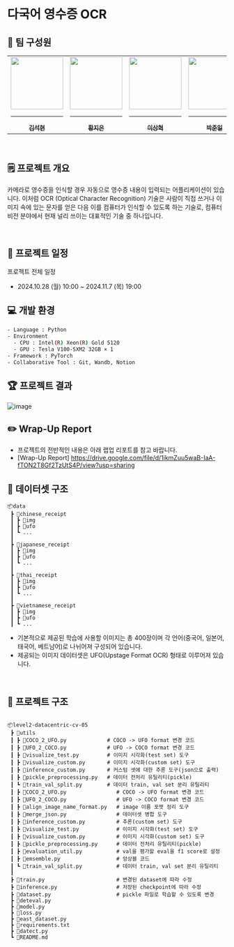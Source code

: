 # 다국어 영수증 OCR

## 🥇 팀 구성원

<div align="center">
<table>
  <tr>
    <td align="center">
      <a href="https://github.com/kimsuckhyun">
        <img src="https://stages.ai/_next/image?url=https%3A%2F%2Faistages-api-public-prod.s3.amazonaws.com%2Fapp%2FUsers%2F00004010%2Fuser_image.png&w=1920&q=75" width="120px" height="120px" alt=""/>
        <hr />
        <sub><b>김석현</b></sub><br />
      </a>
    </td>
    <td align="center">
      <a href="https://github.com/kupulau">
        <img src="https://stages.ai/_next/image?url=https%3A%2F%2Faistages-api-public-prod.s3.amazonaws.com%2Fapp%2FUsers%2F00003808%2Fuser_image.png&w=1920&q=75" width="120px" height="120px" alt=""/>
        <hr />
        <sub><b>황지은</b></sub><br />
      </a>
    </td>
    <td align="center">
      <a href="https://github.com/lexxsh">
        <img src="https://stages.ai/_next/image?url=https%3A%2F%2Faistages-api-public-prod.s3.amazonaws.com%2Fapp%2FUsers%2F00003955%2Fuser_image.png&w=1920&q=75" width="120px" height="120px" alt=""/>
        <hr />
        <sub><b>이상혁</b></sub><br />
      </a>
    </td>
    <td align="center">
      <a href="https://github.com/june21a">
        <img src="https://stages.ai/_next/image?url=https%3A%2F%2Faistages-api-public-prod.s3.amazonaws.com%2Fapp%2FUsers%2F00003793%2Fuser_image.png&w=1920&q=75" width="120px" height="120px" alt=""/>
        <hr />
        <sub><b>박준일</b></sub><br />
      </a>
    </td>
    <td align="center">
      <a href="https://github.com/glasshong">
        <img src="https://stages.ai/_next/image?url=https%3A%2F%2Faistages-api-public-prod.s3.amazonaws.com%2Fapp%2FUsers%2F00004034%2Fuser_image.png&w=1920&q=75" width="120px" height="120px" alt=""/>
        <hr />
        <sub><b>홍유리</b></sub><br />
      </a>
    </td>
  </tr>
</table>
</div>

<br />

## 🗒️ 프로젝트 개요

카메라로 영수증을 인식할 경우 자동으로 영수증 내용이 입력되는 어플리케이션이 있습니다. 이처럼 OCR (Optical Character Recognition) 기술은 사람이 직접 쓰거나 이미지 속에 있는 문자를 얻은 다음 이를 컴퓨터가 인식할 수 있도록 하는 기술로, 컴퓨터 비전 분야에서 현재 널리 쓰이는 대표적인 기술 중 하나입니다.

<br />

## 📅 프로젝트 일정

프로젝트 전체 일정

- 2024.10.28 (월) 10:00 ~ 2024.11.7 (목) 19:00

## 💻 개발 환경

```bash
- Language : Python
- Environment
  - CPU : Intel(R) Xeon(R) Gold 5120
  - GPU : Tesla V100-SXM2 32GB × 1
- Framework : PyTorch
- Collaborative Tool : Git, Wandb, Notion
```

## 🏆 프로젝트 결과

![image](https://github.com/user-attachments/assets/4ae35e54-2720-4c16-a85b-8b270716a692)

## ✏️ Wrap-Up Report

- 프로젝트의 전반적인 내용은 아래 랩업 리포트를 참고 바랍니다.
- [Wrap-Up Report] https://drive.google.com/file/d/1ikmZuu5waB-IaA-fTON2T8Gf2TzUtS4P/view?usp=sharing

## 📁 데이터셋 구조

```
📦data
 ┣ 📂chinese_receipt
 ┃ ┣ 📂img
 ┃ ┣ 📂ufo
 ┃ ┗ ...
 ┃
 ┣ 📂japanese_receipt
 ┃ ┣ 📂img
 ┃ ┣ 📂ufo
 ┃ ┗ ...
 ┃
 ┣ 📂thai_receipt
 ┃ ┣ 📂img
 ┃ ┣ 📂ufo
 ┃ ┗ ...
 ┃
 ┣ 📂vietnamese_receipt
 ┃ ┣ 📂img
 ┃ ┣ 📂ufo
 ┃ ┗ ...
```

- 기본적으로 제공된 학습에 사용할 이미지는 총 400장이며 각 언어(중국어, 일본어, 태국어, 베트남어)로 나뉘어져 구성되어 있습니다.
- 제공되는 이미지 데이터셋은 UFO(Upstage Format OCR) 형태로 이루어져 있습니다.

<br />

## 📁 프로젝트 구조

```

📦level2-datacentric-cv-05
 ┣ 📂utils
 ┃ ┣ 📜COCO_2_UFO.py             # COCO -> UFO format 변경 코드
 ┃ ┣ 📜UFO_2_COCO.py             # UFO -> COCO format 변경 코드
 ┃ ┣ 📜visualize_test.py         # 이미지 시각화(test set) 도구
 ┃ ┣ 📜visualize_custom.py       # 이미지 시각화(custom set) 도구
 ┃ ┣ 📜inference_custom.py       # 커스텀 셋에 대한 추론 도구(json으로 출력)
 ┃ ┣ 📜pickle_preprocessing.py   # 데이터 전처리 유틸리티(pickle)
 ┃ ┗ 📜train_val_split.py        # 데이터 train, val set 분리 유틸리티
 ┃ ┣ 📜COCO_2_UFO.py                # COCO -> UFO format 변경 코드
 ┃ ┣ 📜UFO_2_COCO.py                # UFO -> COCO format 변경 코드
 ┃ ┣ 📜align_image_name_format.py   # image 이름 포맷 정리 도구
 ┃ ┣ 📜merge_json.py                # 데이터셋 병합 도구
 ┃ ┣ 📜inference_custom.py          # 추론(custom set) 도구
 ┃ ┣ 📜visualize_test.py            # 이미지 시각화(test set) 도구
 ┃ ┣ 📜visualize_custom.py          # 이미지 시각화(custom set) 도구
 ┃ ┣ 📜pickle_preprocessing.py      # 데이터 전처리 유틸리티(pickle)
 ┃ ┣ 📜evaluation_util.py           # val을 평가할 eval을 f1 score로 설정
 ┃ ┣ 📜emsemble.py                  # 앙상블 코드
 ┃ ┗ 📜train_val_split.py           # 데이터 train, val set 분리 유틸리티
 ┃
 ┣ 📜train.py                       # 변경된 dataset에 따라 수정
 ┣ 📜inference.py                   # 저장된 checkpoint에 따라 수정
 ┣ 📜dataset.py                     # pickle 파일로 학습할 수 있도록 변경
 ┣ 📜deteval.py
 ┣ 📜model.py
 ┣ 📜loss.py
 ┣ 📜east_dataset.py
 ┣ 📜requirements.txt
 ┣ 📜datect.py
 ┗ 📜README.md


```

<br />
